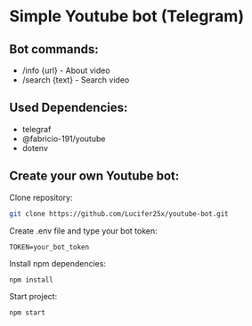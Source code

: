 # Simple Youtube bot (Telegram)

## Bot commands:
* /info {url} - About video
* /search {text} - Search video

## Used Dependencies:
* telegraf
* @fabricio-191/youtube
* dotenv

## Create your own Youtube bot:
Clone repository: 
```sh
git clone https://github.com/Lucifer25x/youtube-bot.git
```
Create .env file and type your bot token:
```
TOKEN=your_bot_token
```
Install npm dependencies:
```sh
npm install
```
Start project:
```sh
npm start
```
